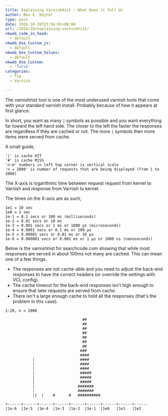 ```yaml
---
title: Explaining VarnishHist – What Does it Tell Us
author: Ben E. Boyter
type: post
date: 2016-10-26T23:56:01+00:00
url: /2016/10/explaining-varnishhist/
nkweb_code_in_head:
  - default
nkweb_Use_Custom_js:
  - default
nkweb_Use_Custom_Values:
  - default
nkweb_Use_Custom:
  - 'false'
categories:
  - Tip
  - Varnish

---
```

The varnishhist tool is one of the most underused varnish tools that come with your standard varnish install. Probably because of how it appears at first glance.

In short, you want as many `|` symbols as possible and you want everything far toward the left hand side. The closer to the left the faster the responses are regardless if they are cached or not. The more `|` symbols then more items were served from cache.

A small guide,

```
'|' is cache HIT
'#' is cache MISS
'n:m' numbers in left top corner is vertical scale
'n = 2000' is number of requests that are being displayed (from 1 to 2000)

```

The X-axis is logarithmic time between request request from kernel to Varnish and response from Varnish to kernel.

The times on the X-axis are as such,

```
1e1 = 10 sec
1e0 = 1 sec
1e-1 = 0.1 secs or 100 ms (milliseconds)
1e-2 = 0.01 secs or 10 ms
1e-3 = 0.001 secs or 1 ms or 1000 µs (microseconds)
1e-4 = 0.0001 secs or 0.1 ms or 100 µs
1e-5 = 0.00001 secs or 0.01 ms or 10 µs
1e-6 = 0.000001 secs or 0.001 ms or 1 µs or 1000 ns (nanoseconds)

```

Below is the varnishhist for searchcode.com showing that while most responses are served in about 100ms not many are cached. This can mean one of a few things.

* The responses are not cache-able and you need to adjust the back-end responses to have the correct headers (or override the settings with VCL config).
* The cache timeout for the back-end responses isn't high enough to ensure that later requests are served from cache.
* There isn't a large enough cache to hold all the responses (that's the problem in this case).

```
1:20, n = 2000

                                  ##
                                  ##
                                  ##
                                  ##
                                  ##
                                  ##
                                  ##
                                 ###
                                 ####
            |                    ####
            |                    ####
            |                    ####
            |                    #####
            |                    #####
            |                    #####
            |                   #######
            |                   #######
            ||  |    #      #   ##########

+------+------+------+------+------+------+------+------+------
|1e-6  |1e-5  |1e-4  |1e-3  |1e-2  |1e-1  |1e0   |1e1   |1e2

```
